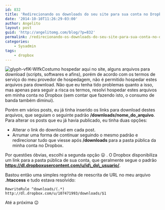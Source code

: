 ```yaml
---
id: 832
title: 'Redirecionando os downloads do seu site para sua conta no Dropbox'
date: '2014-10-10T11:26:29-03:00'
author: Angelito
layout: post
guid: 'http://angelitomg.com/blog/?p=832'
permalink: /redirecionando-os-downloads-do-seu-site-para-sua-conta-no-dropbox/
categories:
    - Sysadmin
tags:
    - dropbox
---
```


![glyph-vflK-Wlfk](http://angelitomg.github.io/wp-content/uploads/2014/10/glyph-vflK-Wlfk.png)Costumo hospedar aqui no site, alguns arquivos para download (scripts, softwares e afins), porém de acordo com os termos de serviço do meu provedor de hospedagem, não é permitido hospedar estes arquivos para download. Não que eu tenha tido problemas quanto a isso, mas apenas para seguir a risca os termos, resolvi hospedar estes arquivos em minha conta no Dropbox (sem contar que fazendo isto, o consumo de banda também diminui).

Porém em vários posts, eu já tinha inserido os links para download destes arquivos, que seguiam o seguinte padrão **/downloads/nome\_do\_arquivo**. Para alterar os posts que eu já havia publicado, eu tinha duas opções:

- Alterar o link do download em cada post.
- Arrumar uma forma de continuar seguindo o mesmo padrão e redirecionar tudo que viesse após **/downloads** para a pasta pública da minha conta no Dropbox.

Por questões óbvias, escolhi a segunda opção 😛 . O Dropbox disponibiliza um link para a pasta pública de sua conta, que geralmente segue o padrão **https://dl.dropboxusercontent.com/u/id\_do\_usuario/**.

Bastou então uma simples regrinha de reescrita de URL no meu arquivo **.htaccess** e tudo estava resolvido:

`RewriteRule ^downloads/(.*) http://dl.dropbox.com/u/107471993/downloads/$1`

Até a próxima 😉